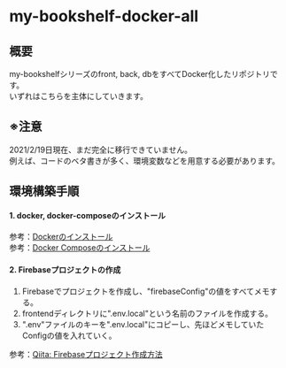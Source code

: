 # my-bookshelf-docker-all

## 概要
my-bookshelfシリーズのfront, back, dbをすべてDocker化したリポジトリです。  
いずれはこちらを主体にしていきます。

## ※注意
2021/2/19日現在、まだ完全に移行できていません。  
例えば、コードのベタ書きが多く、環境変数などを用意する必要があります。

## 環境構築手順
#### 1. docker, docker-composeのインストール
参考：[Dockerのインストール](https://docs.docker.com/get-docker/)  
参考：[Docker Composeのインストール](https://matsuand.github.io/docs.docker.jp.onthefly/compose/install/)

#### 2. Firebaseプロジェクトの作成
1. Firebaseでプロジェクトを作成し、"firebaseConfig"の値をすべてメモする。  
1. frontendディレクトリに".env.local"という名前のファイルを作成する。  
1. ".env"ファイルのキーを".env.local"にコピーし、先ほどメモしていたConfigの値を入れていく。  

参考：[Qiita: Firebaseプロジェクト作成方法](https://qiita.com/yoshi0518/items/25af102845ba05545f98)
